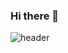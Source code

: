 ### Hi there 👋

![header](https://capsule-render.vercel.app/api?type=waving&height=400&text=Welcome%2&desc=hyerim'sGithub%20profile)

